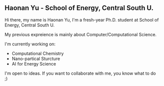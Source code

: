 ## Haonan Yu - School of Energy, Central South U.

Hi there, my name is Haonan Yu, I'm a fresh-year Ph.D. student at School of Energy, Central South U.

My previous expreience is mainly about Computer/Computational Science.

I'm currently working on:

- Computational Chemistry
- Nano-partical Sturcture
- AI for Energy Science

I'm open to ideas. If you want to collaborate with me, you know what to do ;)
